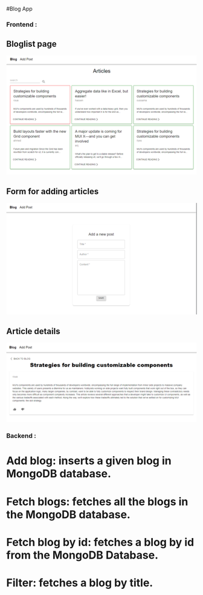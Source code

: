 #Blog App

### Frontend :

## Bloglist page

![Test Image 1](https://github.com/roua-cyber/Blog_app/blob/main/img1.png)

##  Form for adding articles

![Test Image 1](https://github.com/roua-cyber/Blog_app/blob/main/img3.png)

## Article details

![Test Image 1](https://github.com/roua-cyber/Blog_app/blob/main/img2.png)

### Backend :

# Add blog: inserts a given blog in MongoDB database.
# Fetch blogs: fetches all the blogs in the MongoDB database.
# Fetch blog by id: fetches a blog by id from the MongoDB Database.
# Filter: fetches a blog by title.



